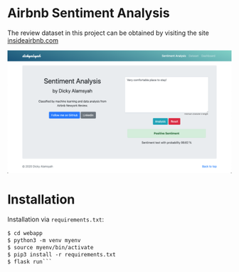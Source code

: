 # Airbnb Sentiment Analysis
The review dataset in this project can be obtained by visiting the site [insideairbnb.com](http://insideairbnb.com/get-the-data.html)

![](https://github.com/dickyalsyah/Airbnb_Sentiment_Analysis/blob/master/Application.png)

# Installation
Installation via `requirements.txt`:

```$ git clone https://github.com/toddbirchard/plotlydash-flask-tutorial.git
$ cd webapp
$ python3 -m venv myenv
$ source myenv/bin/activate
$ pip3 install -r requirements.txt
$ flask run```

